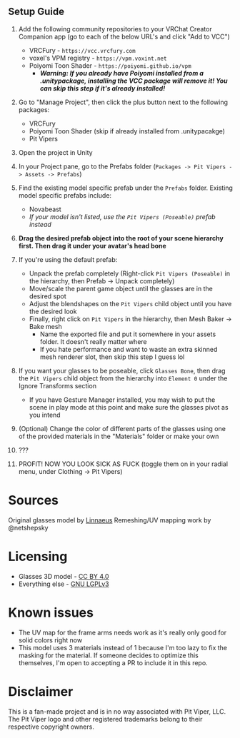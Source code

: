 ## Setup Guide
1. Add the following community repositories to your VRChat Creator Companion app (go to each of the below URL's and click "Add to VCC")
   - VRCFury - `https://vcc.vrcfury.com`
   - voxel's VPM registry - `https://vpm.voxint.net`
   - Poiyomi Toon Shader - `https://poiyomi.github.io/vpm`
      - ***Warning: If you already have Poiyomi installed from a .unitypackage, installing the VCC package will remove it! You can skip this step if it's already installed!***
2. Go to "Manage Project", then click the plus button next to the following packages:
   - VRCFury
   - Poiyomi Toon Shader (skip if already installed from .unitypacakge)
   - Pit Vipers
3. Open the project in Unity
4. In your Project pane, go to the Prefabs folder (`Packages -> Pit Vipers -> Assets -> Prefabs`)

5. Find the existing model specific prefab under the `Prefabs` folder. Existing model specific prefabs include:
   - Novabeast
   - _If your model isn't listed, use the `Pit Vipers (Poseable)` prefab instead_
6. **Drag the desired prefab object into the root of your scene hierarchy first. Then drag it under your avatar's head bone**

7. If you're using the default prefab:
   - Unpack the prefab completely (Right-click `Pit Vipers (Poseable)` in the hierarchy, then Prefab -> Unpack completely)
   - Move/scale the parent game object until the glasses are in the desired spot
   - Adjust the blendshapes on the `Pit Vipers` child object until you have the desired look
   - Finally, right click on `Pit Vipers` in the hierarchy, then Mesh Baker -> Bake mesh
      - Name the exported file and put it somewhere in your assets folder. It doesn't really matter where
      - If you hate performance and want to waste an extra skinned mesh renderer slot, then skip this step I guess lol
8. If you want your glasses to be poseable, click `Glasses Bone`, then drag the `Pit Vipers` child object from the hierarchy into `Element 0` under the Ignore Transforms section
   - If you have Gesture Manager installed, you may wish to put the scene in play mode at this point and make sure the glasses pivot as you intend
9. (Optional) Change the color of different parts of the glasses using one of the provided materials in the "Materials" folder or make your own
10. ???
11. PROFIT! NOW YOU LOOK SICK AS FUCK (toggle them on in your radial menu, under Clothing -> Pit Vipers)

# Sources
Original glasses model by [Linnaeus](https://sketchfab.com/3d-models/pit-viper-style-glasses-5a4c994f0b7342f48783325f4b001731)
Remeshing/UV mapping work by @netshepsky

# Licensing
- Glasses 3D model - [CC BY 4.0](https://creativecommons.org/licenses/by/4.0/deed.en)
- Everything else - [GNU LGPLv3](https://choosealicense.com/licenses/lgpl-3.0/)

# Known issues
- The UV map for the frame arms needs work as it's really only good for solid colors right now
- This model uses 3 materials instead of 1 because I'm too lazy to fix the masking for the material. If someone decides to optimize this themselves, I'm open to accepting a PR to include it in this repo.

# Disclaimer
This is a fan-made project and is in no way associated with Pit Viper, LLC. The Pit Viper logo and other registered trademarks belong to their respective copyright owners.